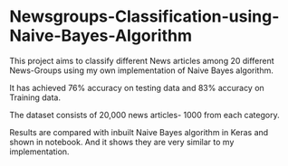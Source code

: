 # Newsgroups-Classification-using-Naive-Bayes-Algorithm

This project aims to classify different News articles among 20 different News-Groups using my own implementation of Naive Bayes algorithm.

It has achieved 76% accuracy on testing data and 83% accuracy on Training data.

The dataset consists of 20,000 news articles- 1000 from each category.

Results are compared with inbuilt Naive Bayes algorithm in Keras and shown in notebook. And it shows they are very similar to my implementation.
